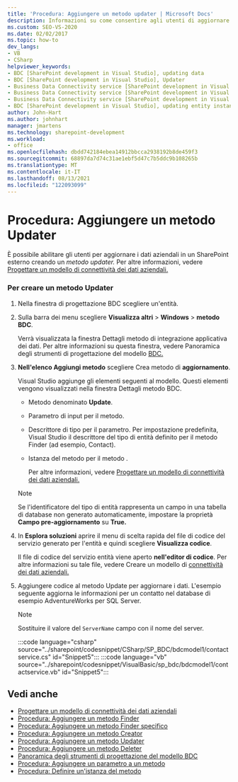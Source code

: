 ```yaml
---
title: 'Procedura: Aggiungere un metodo updater | Microsoft Docs'
description: Informazioni su come consentire agli utenti di aggiornare i dati aziendali in un SharePoint esterno aggiungendo un metodo updater.
ms.custom: SEO-VS-2020
ms.date: 02/02/2017
ms.topic: how-to
dev_langs:
- VB
- CSharp
helpviewer_keywords:
- BDC [SharePoint development in Visual Studio], updating data
- BDC [SharePoint development in Visual Studio], Updater
- Business Data Connectivity service [SharePoint development in Visual Studio], updating data
- Business Data Connectivity service [SharePoint development in Visual Studio], Updater
- Business Data Connectivity service [SharePoint development in Visual Studio], updating entity instances
- BDC [SharePoint development in Visual Studio], updating entity instances
author: John-Hart
ms.author: johnhart
manager: jmartens
ms.technology: sharepoint-development
ms.workload:
- office
ms.openlocfilehash: dbdd742184ebea14912bbcca2938192b8de459f3
ms.sourcegitcommit: 68897da7d74c31ae1ebf5d47c7b5ddc9b108265b
ms.translationtype: MT
ms.contentlocale: it-IT
ms.lasthandoff: 08/13/2021
ms.locfileid: "122093099"
---
```

# <a name="how-to-add-an-updater-method"></a>Procedura: Aggiungere un metodo Updater
  È possibile abilitare gli utenti per aggiornare i dati aziendali in un SharePoint esterno creando un *metodo updater.* Per altre informazioni, vedere [Progettare un modello di connettività dei dati aziendali.](../sharepoint/designing-a-business-data-connectivity-model.md)

### <a name="to-create-an-updater-method"></a>Per creare un metodo Updater

1. Nella finestra di progettazione BDC scegliere un'entità.

2. Sulla barra dei menu scegliere **Visualizza altri**  >  **Windows**  >  **metodo BDC**.

    Verrà visualizzata la finestra Dettagli metodo di integrazione applicativa dei dati. Per altre informazioni su questa finestra, vedere Panoramica degli strumenti di progettazione del modello [BDC.](../sharepoint/bdc-model-design-tools-overview.md)

3. **Nell'elenco Aggiungi metodo** scegliere Crea metodo di **aggiornamento**.

    Visual Studio aggiunge gli elementi seguenti al modello. Questi elementi vengono visualizzati nella finestra Dettagli metodo BDC.

   - Metodo denominato **Update**.

   - Parametro di input per il metodo.

   - Descrittore di tipo per il parametro. Per impostazione predefinita, Visual Studio il descrittore del tipo di entità definito per il metodo Finder (ad esempio, Contact).

   - Istanza del metodo per il metodo .

     Per altre informazioni, vedere [Progettare un modello di connettività dei dati aziendali.](../sharepoint/designing-a-business-data-connectivity-model.md)

   > [!NOTE]
   > Se l'identificatore del tipo di entità rappresenta un campo in una tabella di database non generato automaticamente, impostare la proprietà **Campo pre-aggiornamento** su **True.**

4. In **Esplora soluzioni** aprire il menu di scelta rapida del file di codice del servizio generato per l'entità e quindi scegliere **Visualizza codice**.

    Il file di codice del servizio entità viene aperto **nell'editor di codice**. Per altre informazioni su tale file, vedere Creare un modello di [connettività dei dati aziendali.](../sharepoint/creating-a-business-data-connectivity-model.md)

5. Aggiungere codice al metodo Update per aggiornare i dati. L'esempio seguente aggiorna le informazioni per un contatto nel database di esempio AdventureWorks per SQL Server.

   > [!NOTE]
   > Sostituire il valore del `ServerName` campo con il nome del server.

    :::code language="csharp" source="../sharepoint/codesnippet/CSharp/SP_BDC/bdcmodel1/contactservice.cs" id="Snippet5":::
    :::code language="vb" source="../sharepoint/codesnippet/VisualBasic/sp_bdc/bdcmodel1/contactservice.vb" id="Snippet5":::

## <a name="see-also"></a>Vedi anche
- [Progettare un modello di connettività dei dati aziendali](../sharepoint/designing-a-business-data-connectivity-model.md)
- [Procedura: Aggiungere un metodo Finder](../sharepoint/how-to-add-a-finder-method.md)
- [Procedura: Aggiungere un metodo Finder specifico](../sharepoint/how-to-add-a-specific-finder-method.md)
- [Procedura: Aggiungere un metodo Creator](../sharepoint/how-to-add-a-creator-method.md)
- [Procedura: Aggiungere un metodo Updater](../sharepoint/how-to-add-an-updater-method.md)
- [Procedura: Aggiungere un metodo Deleter](../sharepoint/how-to-add-a-deleter-method.md)
- [Panoramica degli strumenti di progettazione del modello BDC](../sharepoint/bdc-model-design-tools-overview.md)
- [Procedura: Aggiungere un parametro a un metodo](../sharepoint/how-to-add-a-parameter-to-a-method.md)
- [Procedura: Definire un'istanza del metodo](../sharepoint/how-to-define-a-method-instance.md)
